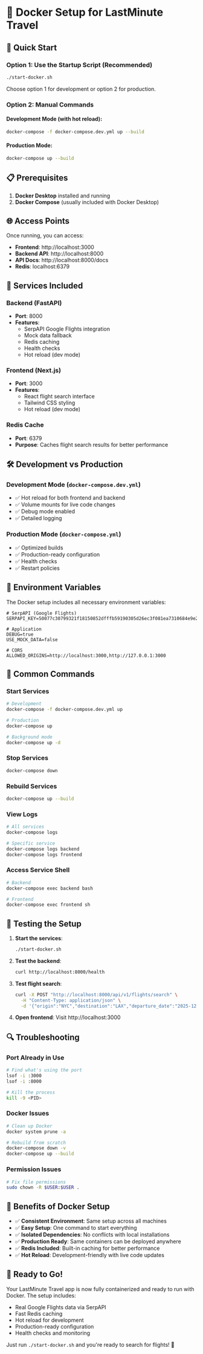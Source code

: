 # 🐳 Docker Setup for LastMinute Travel

## 🚀 Quick Start

### **Option 1: Use the Startup Script (Recommended)**
```bash
./start-docker.sh
```
Choose option 1 for development or option 2 for production.

### **Option 2: Manual Commands**

#### **Development Mode (with hot reload):**
```bash
docker-compose -f docker-compose.dev.yml up --build
```

#### **Production Mode:**
```bash
docker-compose up --build
```

## 📋 Prerequisites

1. **Docker Desktop** installed and running
2. **Docker Compose** (usually included with Docker Desktop)

## 🌐 Access Points

Once running, you can access:

- **Frontend**: http://localhost:3000
- **Backend API**: http://localhost:8000
- **API Docs**: http://localhost:8000/docs
- **Redis**: localhost:6379

## 🔧 Services Included

### **Backend (FastAPI)**
- **Port**: 8000
- **Features**: 
  - SerpAPI Google Flights integration
  - Mock data fallback
  - Redis caching
  - Health checks
  - Hot reload (dev mode)

### **Frontend (Next.js)**
- **Port**: 3000
- **Features**:
  - React flight search interface
  - Tailwind CSS styling
  - Hot reload (dev mode)

### **Redis Cache**
- **Port**: 6379
- **Purpose**: Caches flight search results for better performance

## 🛠️ Development vs Production

### **Development Mode** (`docker-compose.dev.yml`)
- ✅ Hot reload for both frontend and backend
- ✅ Volume mounts for live code changes
- ✅ Debug mode enabled
- ✅ Detailed logging

### **Production Mode** (`docker-compose.yml`)
- ✅ Optimized builds
- ✅ Production-ready configuration
- ✅ Health checks
- ✅ Restart policies

## 🔑 Environment Variables

The Docker setup includes all necessary environment variables:

```env
# SerpAPI (Google Flights)
SERPAPI_KEY=50077c30799321f18150852dfffb59190305d26ec3f081ea7310684e9e27eff9

# Application
DEBUG=true
USE_MOCK_DATA=false

# CORS
ALLOWED_ORIGINS=http://localhost:3000,http://127.0.0.1:3000
```

## 📝 Common Commands

### **Start Services**
```bash
# Development
docker-compose -f docker-compose.dev.yml up

# Production
docker-compose up

# Background mode
docker-compose up -d
```

### **Stop Services**
```bash
docker-compose down
```

### **Rebuild Services**
```bash
docker-compose up --build
```

### **View Logs**
```bash
# All services
docker-compose logs

# Specific service
docker-compose logs backend
docker-compose logs frontend
```

### **Access Service Shell**
```bash
# Backend
docker-compose exec backend bash

# Frontend
docker-compose exec frontend sh
```

## 🧪 Testing the Setup

1. **Start the services**:
   ```bash
   ./start-docker.sh
   ```

2. **Test the backend**:
   ```bash
   curl http://localhost:8000/health
   ```

3. **Test flight search**:
   ```bash
   curl -X POST "http://localhost:8000/api/v1/flights/search" \
     -H "Content-Type: application/json" \
     -d '{"origin":"NYC","destination":"LAX","departure_date":"2025-12-25","adults":1}'
   ```

4. **Open frontend**: Visit http://localhost:3000

## 🔍 Troubleshooting

### **Port Already in Use**
```bash
# Find what's using the port
lsof -i :3000
lsof -i :8000

# Kill the process
kill -9 <PID>
```

### **Docker Issues**
```bash
# Clean up Docker
docker system prune -a

# Rebuild from scratch
docker-compose down -v
docker-compose up --build
```

### **Permission Issues**
```bash
# Fix file permissions
sudo chown -R $USER:$USER .
```

## 🎯 Benefits of Docker Setup

- ✅ **Consistent Environment**: Same setup across all machines
- ✅ **Easy Setup**: One command to start everything
- ✅ **Isolated Dependencies**: No conflicts with local installations
- ✅ **Production Ready**: Same containers can be deployed anywhere
- ✅ **Redis Included**: Built-in caching for better performance
- ✅ **Hot Reload**: Development-friendly with live code updates

## 🚀 Ready to Go!

Your LastMinute Travel app is now fully containerized and ready to run with Docker. The setup includes:

- Real Google Flights data via SerpAPI
- Fast Redis caching
- Hot reload for development
- Production-ready configuration
- Health checks and monitoring

Just run `./start-docker.sh` and you're ready to search for flights! 🛫